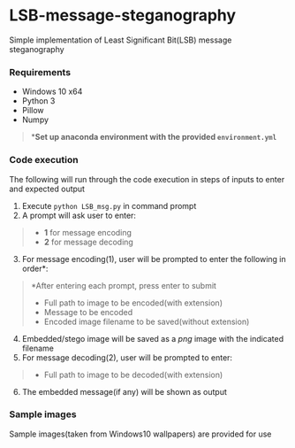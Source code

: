 # LSB-message-steganography
Simple implementation of Least Significant Bit(LSB) message steganography

### Requirements
- Windows 10 x64
- Python 3
- Pillow
- Numpy
> ***Set up anaconda environment with the provided `environment.yml`**

### Code execution
The following will run through the code execution in steps of inputs to enter and expected output

1) Execute `python LSB_msg.py` in command prompt
2) A prompt will ask user to enter:
> - **1** for message encoding
> - **2** for message decoding
3) For message encoding(1), user will be prompted to enter the following in order*:
> *After entering each prompt, press enter to submit
> - Full path to image to be encoded(with extension)
> - Message to be encoded
> - Encoded image filename to be saved(without extension)
4) Embedded/stego image will be saved as a *png* image with the indicated filename
5) For message decoding(2), user will be prompted to enter:
> - Full path to image to be decoded(with extension)
6) The embedded message(if any) will be shown as output

### Sample images
Sample images(taken from Windows10 wallpapers) are provided for use
